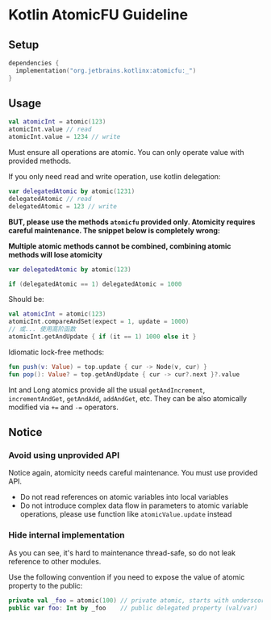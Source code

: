 # Kotlin AtomicFU Guideline

## Setup

```kotlin
dependencies {
  implementation("org.jetbrains.kotlinx:atomicfu:_")
}
```

## Usage

```kotlin
val atomicInt = atomic(123)
atomicInt.value // read
atomicInt.value = 1234 // write
```

Must ensure all operations are atomic. You can only operate value with provided methods.

If you only need read and write operation, use kotlin delegation:

```kotlin
var delegatedAtomic by atomic(1231)
delegatedAtomic // read
delegatedAtomic = 123 // write
```

**BUT, please use the methods `atomicfu` provided only. Atomicity requires careful maintenance. The snippet below
is completely wrong:**

**Multiple atomic methods cannot be combined, combining atomic methods will lose atomicity**

```kotlin
var delegatedAtomic by atomic(123)

if (delegatedAtomic == 1) delegatedAtomic = 1000
```

Should be:

```kotlin
val atomicInt = atomic(123)
atomicInt.compareAndSet(expect = 1, update = 1000)
// 或... 使用高阶函数
atomicInt.getAndUpdate { if (it == 1) 1000 else it }
```

Idiomatic lock-free methods:

```kotlin
fun push(v: Value) = top.update { cur -> Node(v, cur) }
fun pop(): Value? = top.getAndUpdate { cur -> cur?.next }?.value
```

Int and Long atomics provide all the usual `getAndIncrement`, `incrementAndGet`, `getAndAdd`, `addAndGet`, etc. They can
be also atomically modified via `+=` and `-=` operators.

## Notice

### Avoid using unprovided API

Notice again, atomicity needs careful maintenance. You must use provided API.

- Do not read references on atomic variables into local variables
- Do not introduce complex data flow in parameters to atomic variable operations, please use function
  like `atomicValue.update` instead

### Hide internal implementation

As you can see, it's hard to maintenance thread-safe, so do not leak reference to other modules.

Use the following convention if you need to expose the value of atomic property to the public:

```kotlin
private val _foo = atomic(100) // private atomic, starts with underscore
public var foo: Int by _foo    // public delegated property (val/var)
```
